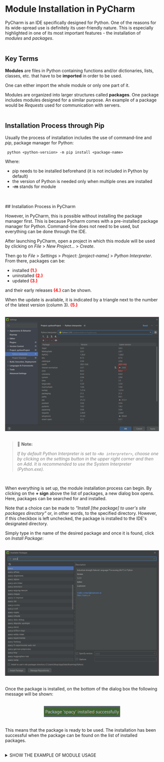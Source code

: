 # Module Installation in PyCharm

PyCharm is an IDE specifically designed for Python. One of the reasons for its wide-spread use is definitely its user-friendly nature. This is especially highlighted in one of its most important features - the installation of *modules* and *packages*.
<br>
</br>
## Key Terms

**Modules** are files in Python containing functions and/or dictionaries, lists, classes, etc. that have to be **imported** in order to be used. 

One can either import the whole module or only one part of it.

Modules are organized into larger structures called **packages**. One package includes modules designed for a similar purpose. An example of a package would be *Requests* used for communication with servers.
<br>
</br>
## Installation Process through Pip


Usually the process of installation includes the use of command-line and *pip*, package manager for Python:

```
 python <python-version> -m pip install <package-name>
```

Where:
* pip needs to be installed beforehand (it is not included in Python by default)
* the version of Python is needed only when multiple ones are installed
* **-m** stands for module

<br>
</br>
## Installation Process in PyCharm

However, in PyCharm, this is possible without installing the package manager first. This is because Pycharm comes with a pre-installed package manager for Python. Command-line does not need to be used, but everything can be done through the IDE.

After launching PyCharm, open a project in which this module will be used by clicking on *File* > *New Project...* > *Create*. 

Then go to *File* > *Settings* > *Project: \[project-name\]* > *Python Interpreter*. From there, packages can be:

* installed <span style="color:red">**(1.)**</span>
* uninstalled <span style="color:red">**(2.)**</span>
* updated <span style="color:red">**(3.)**</span>

and their early releases <span style="color:red">**(4.)**</span> can be shown.

When the update is available, it is indicated by a triangle next to the number of the latest version (column 3). <span style="color:red">**(5.)**</span>

<br>

<center>
  <img width="550" src="./module_manager.png">
</center>

</br>

> :pushpin: **Note:**
>
><span style="color:grey">*If by default Python Interpreter is set to `<No interpreter>`, choose one by clicking on the settings button in the upper right corner and then on *Add*. It is recommended to use the System Interpreter (Python.exe).*</span>

<br>

When everything is set up, the module installation process can begin. By clicking on the **+ sign** above the list of packages, a new dialog box opens. Here, packages can be searched for and installed. 

Note that a choice can be made to *"Install [the package] to user's site packages directory"* or, in other words, to the specified directory. However, if this checkbox is left unchecked, the package is installed to the IDE's designated directory.

Simply type in the name of the desired package and once it is found, click on *Install Package*:

</br>

<center>
  <img width="550" src="./spacy.png">
</center>

<br>

Once the package is installed, on the bottom of the dialog box the following message will be shown:

</br>

<center>
  <img width="250" src="./success.png">
</center>

<br>

This means that the package is ready to be used. The installation has been successful when the package can be found on the list of installed packages.

</br>

<details>
  <summary markdown="span">SHOW THE EXAMPLE OF MODULE USAGE</summary>
<br>
When installing, for example, Spacy, as in the picture above, the English dictionary (en_core_web_sm) needs to be installed separately. This is done by writing and running the following code:

</br>

```python
import spacy
spacy.cli.download("en_core_web_sm")
```

<br>

Once everything is installed with no error messages popping up, the module and its dictionary can successfuly be used for natural language processing in Python:

</br>

```python
import spacy
nlp = spacy.load("en_core_web_sm")

doc = nlp("In 2020, Apple made a profit of $10 million dollars in the U.S. only.")

for token in doc:
    print(token.text, token.pos_, token.dep_)
```
</details>